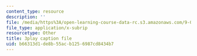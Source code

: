 ```yaml
---
content_type: resource
description: ''
file: /media/https%3A/open-learning-course-data-rc.s3.amazonaws.com/9-00sc-introduction-to-psychology-fall-2011/b66313d1de8b55acb1256987cd8434b7_lanmHS0JwYI.vtt
file_type: application/x-subrip
resourcetype: Other
title: 3play caption file
uid: b66313d1-de8b-55ac-b125-6987cd8434b7
---
```

